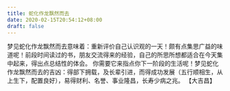 ```yaml
---
title: 蛇化作龙飘然而去
date: 2020-02-15T20:54:12+08:00
draft: false
---
```


梦见蛇化作龙飘然而去意味着：重新评价自己认识观的一天！颇有点集思广益的味道呢！前段时间读过的书，朋友交流得来的经验，自己的所思所想都适合在今天集中起来，得出点总结性的体会。
你需要它来指点你下一阶段的生活呢！梦见蛇化作龙飘然而去的吉凶：得部下拥载，及长辈引进，而得成功发展（五行顺相生，从上生下，配置良好），易得财利、名誉、事业隆昌，长寿少病之兆。
【大吉昌】
